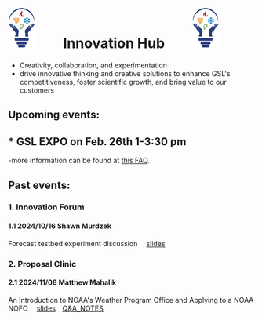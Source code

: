 # ![](iHub_logo.jpg)&emsp;&emsp;Innovation Hub&emsp;&emsp;![](iHub_logo.jpg)
- Creativity, collaboration, and experimentation    
- drive innovative thinking and creative solutions to enhance GSL's competitiveness, foster scientific growth, and bring value to our customers

## Upcoming events:
## * GSL EXPO on Feb. 26th 1-3:30 pm
-more information can be found at [this FAQ](https://github.com/NOAA-GSL/iHub/blob/main/expo/FAQ.md).

## Past events:
### 1. Innovation Forum
#### 1.1 2024/10/16 Shawn Murdzek
Forecast testbed experiment discussion &emsp;[slides](https://docs.google.com/presentation/d/1NukdnFPzp9AFe0CtW1yB6t8P9sLo_72SYtTcRfDx30o/edit?usp=sharing)

### 2. Proposal Clinic
#### 2.1 2024/11/08 Matthew Mahalik
An Introduction to NOAA's Weather Program Office and Applying to a NOAA NOFO &emsp;[slides](https://drive.google.com/file/d/1EekK7iqyNUIlM5lR0nSPPRglt5w8RXlP)&emsp;[Q&A_NOTES](https://docs.google.com/document/d/1tYU-1ldfo1wBXjx_CdW2tQqOO0RcioPHDpogqme9Qms/edit?usp=sharing)

